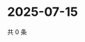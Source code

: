# 2025-07-15

共 0 条

<!-- BEGIN ZHIHUVIDEO -->
<!-- 最后更新时间 Tue Jul 15 2025 11:24:16 GMT+0800 (China Standard Time) -->

<!-- END ZHIHUVIDEO -->
